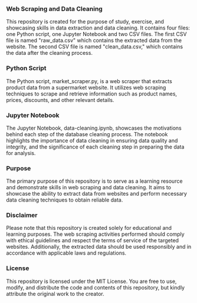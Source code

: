 ### Web Scraping and Data Cleaning
This repository is created for the purpose of study, exercise, and showcasing skills in data extraction and data cleaning. It contains four files: one Python script, one Jupyter Notebook and two CSV files. The first CSV file is named "raw_data.csv" which contains the extracted data from the website. The second CSV file is named "clean_data.csv," which contains the data after the cleaning process.

### Python Script
The Python script, market_scraper.py, is a web scraper that extracts product data from a supermarket website. It utilizes web scraping techniques to scrape and retrieve information such as product names, prices, discounts, and other relevant details.

### Jupyter Notebook
The Jupyter Notebook, data-cleaning.ipynb, showcases the motivations behind each step of the database cleaning process. The notebook highlights the importance of data cleaning in ensuring data quality and integrity, and the significance of each cleaning step in preparing the data for analysis.

### Purpose
The primary purpose of this repository is to serve as a learning resource and demonstrate skills in web scraping and data cleaning. It aims to showcase the ability to extract data from websites and perform necessary data cleaning techniques to obtain reliable data.

### Disclaimer
Please note that this repository is created solely for educational and learning purposes. The web scraping activities performed should comply with ethical guidelines and respect the terms of service of the targeted websites. Additionally, the extracted data should be used responsibly and in accordance with applicable laws and regulations.

### License
This repository is licensed under the MIT License. You are free to use, modify, and distribute the code and contents of this repository, but kindly attribute the original work to the creator.